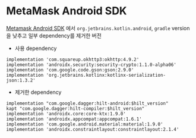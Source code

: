 # MetaMask Android SDK
[Metamask Android SDK](https://github.com/MetaMask/metamask-mobile/tree/main/android) 에서 
`org.jetbrains.kotlin.android`, `gradle` version을 낮추고 일부 dependency를 제거한 버전

* 사용 dependency
```
implementation 'com.squareup.okhttp3:okhttp:4.9.2'
implementation 'androidx.security:security-crypto:1.1.0-alpha06'
implementation 'com.google.code.gson:gson:2.9.0'
implementation 'org.jetbrains.kotlinx:kotlinx-serialization-json:1.3.2'
```

* 제거한 dependency
```
implementation "com.google.dagger:hilt-android:$hilt_version"
kapt "com.google.dagger:hilt-compiler:$hilt_version"
implementation 'androidx.core:core-ktx:1.9.0'
implementation 'androidx.appcompat:appcompat:1.6.1'
implementation 'com.google.android.material:material:1.9.0'
implementation 'androidx.constraintlayout:constraintlayout:2.1.4'
```
